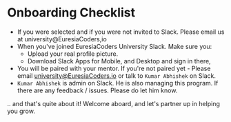 # Onboarding Checklist
- If you were selected and if you were not invited to Slack. Please email us at university@EuresiaCoders,io
- When you've joined EuresiaCoders University Slack. Make sure you:
  - Upload your real profile picture.
  - Download Slack Apps for Mobile, and Desktop and sign in there, 
- You will be paired with your mentor. If you're not paired yet - Please email university@EuresiaCoders.io or talk to `Kumar Abhishek` on Slack. 
- `Kumar Abhishek` is admin on Slack. He is also managing this program. If there are any feedback / issues. Please do let him know. 

.. and that's quite about it! Welcome aboard, and let's partner up in helping you grow. 
  
